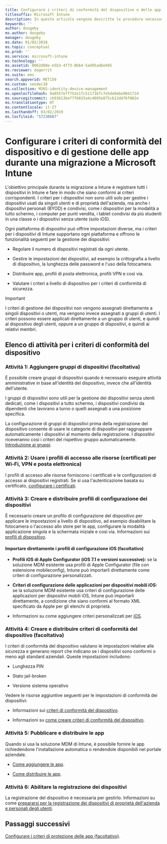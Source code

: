 ```yaml
---
title: Configurare i criteri di conformità del dispositivo e delle app durante una migrazione a Intune
titlesuffix: Microsoft Intune
description: In questo articolo vengono descritte le procedure necessarie per configurare i criteri di conformità del dispositivo e di gestione delle app durante una migrazione a Microsoft Intune.
keywords: ''
author: dougeby
ms.author: dougeby
manager: dougeby
ms.date: 01/02/2018
ms.topic: conceptual
ms.prod: ''
ms.service: microsoft-intune
ms.technology: ''
ms.assetid: 0062d08e-e5b3-4f73-8b64-5ad95adbe945
ms.reviewer: dagerrit
ms.suite: ems
search.appverid: MET150
ms.custom: seodec18
ms.collection: M365-identity-device-management
ms.openlocfilehash: 9a0557eff752e1fc511716fc7e5de0ebe904172d
ms.sourcegitcommit: cb93613bef7f6015a4c4095e875cb12dd76f002e
ms.translationtype: HT
ms.contentlocale: it-IT
ms.lasthandoff: 03/02/2019
ms.locfileid: "57230687"
---
```

# <a name="configure-device-compliance-and-app-management-policies-when-migrating-to-microsoft-intune"></a>Configurare i criteri di conformità del dispositivo e di gestione delle app durante una migrazione a Microsoft Intune

L'obiettivo principale durante la migrazione a Intune è registrare tutti i dispositivi in Intune e fare in modo che siano conformi ai criteri corrispondenti. I criteri per i dispositivi non sono utili solo per gestire i dispositivi usati da singoli utenti e di proprietà dell'azienda, ma anche i dispositivi personali (BYOD) e condivisi, come i dispositivi per la modalità a tutto schermo, i computer per punti vendita, i tablet condivisi da più studenti in una classe o i dispositivi senza utente (solo iOS).

Ogni piattaforma di dispositivi può offrire impostazioni diverse, ma i criteri per i dispositivi di Intune supportano ogni piattaforma e offrono le funzionalità seguenti per la gestione dei dispositivi:

-   Regolare il numero di dispositivi registrati da ogni utente.

-   Gestire le impostazioni dei dispositivi, ad esempio la crittografia a livello di dispositivo, la lunghezza delle password e l'uso della fotocamera.

-   Distribuire app, profili di posta elettronica, profili VPN e così via.

-   Valutare i criteri a livello di dispositivo per i criteri di conformità di sicurezza.

> [!IMPORTANT]
> I criteri di gestione dei dispositivi non vengono assegnati direttamente a singoli dispositivi o utenti, ma vengono invece assegnati a gruppi di utenti. I criteri possono essere applicati direttamente a un gruppo di utenti, e quindi al dispositivo degli utenti, oppure a un gruppo di dispositivi, e quindi ai relativi membri.

## <a name="task-list-for-device-compliance-policies"></a>Elenco di attività per i criteri di conformità del dispositivo

### <a name="task-1-add-device-groups-optional"></a>Attività 1: Aggiungere gruppi di dispositivi (facoltativa)

È possibile creare gruppi di dispositivi quando è necessario eseguire attività amministrative in base all'identità del dispositivo, invece che all'identità dell'utente.

I gruppi di dispositivi sono utili per la gestione dei dispositivi senza utenti dedicati, come i dispositivi a tutto schermo, i dispositivi condivisi da dipendenti che lavorano a turno o quelli assegnati a una posizione specifica.

La configurazione di gruppi di dispositivi prima della registrazione del dispositivo consente di usare le categorie di dispositivi per raggruppare automaticamente i dispositivi al momento della registrazione. I dispositivi riceveranno così i criteri del rispettivo gruppo automaticamente. [Introduzione ai gruppi](groups-get-started.md).

### <a name="task-2-use-resource-access-profiles-wi-fi-vpn-and-email-certificates"></a>Attività 2: Usare i profili di accesso alle risorse (certificati per Wi-Fi, VPN e posta elettronica)

I profili di accesso alle risorse forniscono i certificati e le configurazioni di accesso ai dispositivi registrati. Se si usa l'autenticazione basata su certificato, [configurare i certificati](certificates-configure.md).

### <a name="task-3-create-and-deploy-device-configuration-profiles"></a>Attività 3: Creare e distribuire profili di configurazione dei dispositivi

È necessario creare un profilo di configurazione del dispositivo per applicare le impostazioni a livello di dispositivo, ad esempio disabilitare la fotocamera o l'accesso allo store per le app, configurare la modalità applicazione singola e la schermata iniziale e così via. Informazioni sui [profili di dispositivo](device-profiles.md).

####  <a name="directly-import-ios-configuration-profiles-optional"></a>Importare direttamente i profili di configurazione iOS (facoltativo)

-   **Profili iOS di Apple Configurator (iOS 7.1 e versioni successive):** se la soluzione MDM esistente usa profili di Apple Configurator (file con estensione mobileconfig), Intune può importarli direttamente come criteri di configurazione personalizzati.

-   **Criteri di configurazione delle applicazioni per dispositivi mobili iOS:** se la soluzione MDM esistente usa criteri di configurazione delle applicazioni per dispositivi mobili iOS, Intune può importarli direttamente, a condizione che siano conformi al formato XML specificato da Apple per gli elenchi di proprietà.

- Informazioni su come aggiungere criteri personalizzati per [iOS](custom-settings-ios.md).

### <a name="task-4-create-and-deploy-device-compliance-policies-optional"></a>Attività 4: Creare e distribuire criteri di conformità del dispositivo (facoltativa)

I criteri di conformità del dispositivo valutano le impostazioni relative alle sicurezza e generano report che indicano se i dispositivi sono conformi o meno agli standard aziendali. Queste impostazioni includono:

-   Lunghezza PIN

-   Stato jail-broken

-   Versione sistema operativo

Vedere le risorse aggiuntive seguenti per le impostazioni di conformità dei dispositivi:

-   Informazioni sui [criteri di conformità del dispositivo](device-compliance.md).

-   Informazioni su [come creare criteri di conformità del dispositivo](device-compliance-get-started.md).

### <a name="task-5-publish-and-deploy-apps"></a>Attività 5: Pubblicare e distribuire le app

Quando si usa la soluzione MDM di Intune, è possibile fornire le app richiedendone l'installazione automatica o rendendole disponibili nel portale aziendale.

-   [Come aggiungere le app](apps-add.md).

-   [Come distribuire le app](apps-deploy.md).

### <a name="task-6-enable-device-enrollment"></a>Attività 6: Abilitare la registrazione dei dispositivi

La registrazione del dispositivo è necessaria per gestirlo. Informazioni su come [prepararsi per la registrazione dei dispositivi di proprietà dell'azienda e personali degli utenti](device-enrollment.md).

## <a name="next-steps"></a>Passaggi successivi

[Configurare i criteri di protezione delle app (facoltativo)](migration-guide-app-protection-policies.md).
